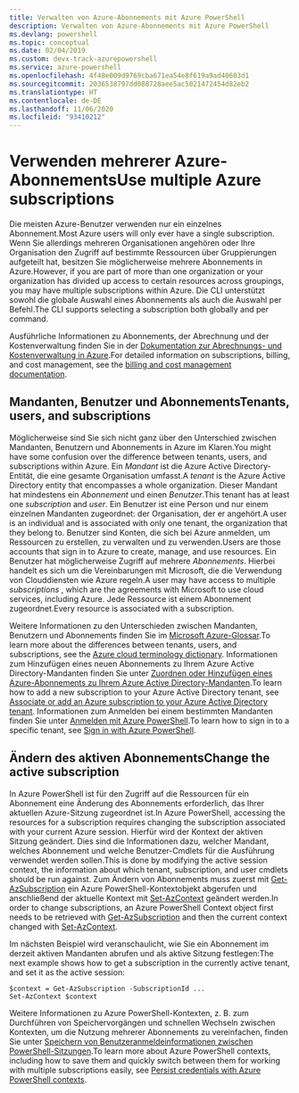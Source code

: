 ```yaml
---
title: Verwalten von Azure-Abonnements mit Azure PowerShell
description: Verwalten von Azure-Abonnements mit Azure PowerShell
ms.devlang: powershell
ms.topic: conceptual
ms.date: 02/04/2019
ms.custom: devx-track-azurepowershell
ms.service: azure-powershell
ms.openlocfilehash: 4f48e009d9769cba671ea54e8f619a9ad40603d1
ms.sourcegitcommit: 2036538797dd088728aee5ac5021472454d82eb2
ms.translationtype: HT
ms.contentlocale: de-DE
ms.lasthandoff: 11/06/2020
ms.locfileid: "93410212"
---
```

# <a name="use-multiple-azure-subscriptions"></a><span data-ttu-id="5c068-103">Verwenden mehrerer Azure-Abonnements</span><span class="sxs-lookup"><span data-stu-id="5c068-103">Use multiple Azure subscriptions</span></span>

<span data-ttu-id="5c068-104">Die meisten Azure-Benutzer verwenden nur ein einzelnes Abonnement.</span><span class="sxs-lookup"><span data-stu-id="5c068-104">Most Azure users will only ever have a single subscription.</span></span> <span data-ttu-id="5c068-105">Wenn Sie allerdings mehreren Organisationen angehören oder Ihre Organisation den Zugriff auf bestimmte Ressourcen über Gruppierungen aufgeteilt hat, besitzen Sie möglicherweise mehrere Abonnements in Azure.</span><span class="sxs-lookup"><span data-stu-id="5c068-105">However, if you are part of more than one organization or your organization has divided up access to certain resources across groupings, you may have multiple subscriptions within Azure.</span></span> <span data-ttu-id="5c068-106">Die CLI unterstützt sowohl die globale Auswahl eines Abonnements als auch die Auswahl per Befehl.</span><span class="sxs-lookup"><span data-stu-id="5c068-106">The CLI supports selecting a subscription both globally and per command.</span></span>

<span data-ttu-id="5c068-107">Ausführliche Informationen zu Abonnements, der Abrechnung und der Kostenverwaltung finden Sie in der [Dokumentation zur Abrechnungs- und Kostenverwaltung in Azure](/azure/billing/).</span><span class="sxs-lookup"><span data-stu-id="5c068-107">For detailed information on subscriptions, billing, and cost management, see the [billing and cost management documentation](/azure/billing/).</span></span>

## <a name="tenants-users-and-subscriptions"></a><span data-ttu-id="5c068-108">Mandanten, Benutzer und Abonnements</span><span class="sxs-lookup"><span data-stu-id="5c068-108">Tenants, users, and subscriptions</span></span>

<span data-ttu-id="5c068-109">Möglicherweise sind Sie sich nicht ganz über den Unterschied zwischen Mandanten, Benutzern und Abonnements in Azure im Klaren.</span><span class="sxs-lookup"><span data-stu-id="5c068-109">You might have some confusion over the difference between tenants, users, and subscriptions within Azure.</span></span> <span data-ttu-id="5c068-110">Ein _Mandant_ ist die Azure Active Directory-Entität, die eine gesamte Organisation umfasst.</span><span class="sxs-lookup"><span data-stu-id="5c068-110">A _tenant_ is the Azure Active Directory entity that encompasses a whole organization.</span></span> <span data-ttu-id="5c068-111">Dieser Mandant hat mindestens ein _Abonnement_ und einen _Benutzer_.</span><span class="sxs-lookup"><span data-stu-id="5c068-111">This tenant has at least one _subscription_ and _user_.</span></span> <span data-ttu-id="5c068-112">Ein Benutzer ist eine Person und nur einem einzelnen Mandanten zugeordnet: der Organisation, der er angehört.</span><span class="sxs-lookup"><span data-stu-id="5c068-112">A user is an individual and is associated with only one tenant, the organization that they belong to.</span></span> <span data-ttu-id="5c068-113">Benutzer sind Konten, die sich bei Azure anmelden, um Ressourcen zu erstellen, zu verwalten und zu verwenden.</span><span class="sxs-lookup"><span data-stu-id="5c068-113">Users are those accounts that sign in to Azure to create, manage, and use resources.</span></span>
<span data-ttu-id="5c068-114">Ein Benutzer hat möglicherweise Zugriff auf mehrere _Abonnements_. Hierbei handelt es sich um die Vereinbarungen mit Microsoft, die die Verwendung von Clouddiensten wie Azure regeln.</span><span class="sxs-lookup"><span data-stu-id="5c068-114">A user may have access to multiple _subscriptions_ , which are the agreements with Microsoft to use cloud services, including Azure.</span></span> <span data-ttu-id="5c068-115">Jede Ressource ist einem Abonnement zugeordnet.</span><span class="sxs-lookup"><span data-stu-id="5c068-115">Every resource is associated with a subscription.</span></span>

<span data-ttu-id="5c068-116">Weitere Informationen zu den Unterschieden zwischen Mandanten, Benutzern und Abonnements finden Sie im [Microsoft Azure-Glossar](/azure/azure-glossary-cloud-terminology).</span><span class="sxs-lookup"><span data-stu-id="5c068-116">To learn more about the differences between tenants, users, and subscriptions, see the [Azure cloud terminology dictionary](/azure/azure-glossary-cloud-terminology).</span></span>  <span data-ttu-id="5c068-117">Informationen zum Hinzufügen eines neuen Abonnements zu Ihrem Azure Active Directory-Mandanten finden Sie unter [Zuordnen oder Hinzufügen eines Azure-Abonnements zu Ihrem Azure Active Directory-Mandanten](/azure/active-directory/active-directory-how-subscriptions-associated-directory).</span><span class="sxs-lookup"><span data-stu-id="5c068-117">To learn how to add a new subscription to your Azure Active Directory tenant, see [Associate or add an Azure subscription to your Azure Active Directory tenant](/azure/active-directory/active-directory-how-subscriptions-associated-directory).</span></span>
<span data-ttu-id="5c068-118">Informationen zum Anmelden bei einem bestimmten Mandanten finden Sie unter [Anmelden mit Azure PowerShell](/powershell/azure/authenticate-azureps).</span><span class="sxs-lookup"><span data-stu-id="5c068-118">To learn how to sign in to a specific tenant, see [Sign in with Azure PowerShell](/powershell/azure/authenticate-azureps).</span></span>

## <a name="change-the-active-subscription"></a><span data-ttu-id="5c068-119">Ändern des aktiven Abonnements</span><span class="sxs-lookup"><span data-stu-id="5c068-119">Change the active subscription</span></span>

<span data-ttu-id="5c068-120">In Azure PowerShell ist für den Zugriff auf die Ressourcen für ein Abonnement eine Änderung des Abonnements erforderlich, das Ihrer aktuellen Azure-Sitzung zugeordnet ist.</span><span class="sxs-lookup"><span data-stu-id="5c068-120">In Azure PowerShell, accessing the resources for a subscription requires changing the subscription associated with your current Azure session.</span></span>
<span data-ttu-id="5c068-121">Hierfür wird der Kontext der aktiven Sitzung geändert. Dies sind die Informationen dazu, welcher Mandant, welches Abonnement und welche Benutzer-Cmdlets für die Ausführung verwendet werden sollen.</span><span class="sxs-lookup"><span data-stu-id="5c068-121">This is done by modifying the active session context, the information about which tenant, subscription, and user cmdlets should be run against.</span></span>
<span data-ttu-id="5c068-122">Zum Ändern von Abonnements muss zuerst mit [Get-AzSubscription](/powershell/module/az.accounts/get-azsubscription) ein Azure PowerShell-Kontextobjekt abgerufen und anschließend der aktuelle Kontext mit [Set-AzContext](/powershell/module/az.accounts/set-azcontext) geändert werden.</span><span class="sxs-lookup"><span data-stu-id="5c068-122">In order to change subscriptions, an Azure PowerShell Context object first needs to be retrieved with [Get-AzSubscription](/powershell/module/az.accounts/get-azsubscription) and then the current context changed with [Set-AzContext](/powershell/module/az.accounts/set-azcontext).</span></span>

<span data-ttu-id="5c068-123">Im nächsten Beispiel wird veranschaulicht, wie Sie ein Abonnement im derzeit aktiven Mandanten abrufen und als aktive Sitzung festlegen:</span><span class="sxs-lookup"><span data-stu-id="5c068-123">The next example shows how to get a subscription in the currently active tenant, and set it as the active session:</span></span>

```powershell-interactive
$context = Get-AzSubscription -SubscriptionId ...
Set-AzContext $context
```

<span data-ttu-id="5c068-124">Weitere Informationen zu Azure PowerShell-Kontexten, z. B. zum Durchführen von Speichervorgängen und schnellen Wechseln zwischen Kontexten, um die Nutzung mehrerer Abonnements zu vereinfachen, finden Sie unter [Speichern von Benutzeranmeldeinformationen zwischen PowerShell-Sitzungen](context-persistence.md).</span><span class="sxs-lookup"><span data-stu-id="5c068-124">To learn more about Azure PowerShell contexts, including how to save them and quickly switch between them for working with multiple subscriptions easily, see [Persist credentials with Azure PowerShell contexts](context-persistence.md).</span></span>
